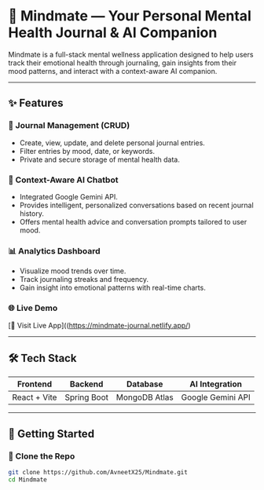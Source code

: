 # 🧠 Mindmate — Your Personal Mental Health Journal & AI Companion

Mindmate is a full-stack mental wellness application designed to help users track their emotional health through journaling, gain insights from their mood patterns, and interact with a context-aware AI companion.

---

## ✨ Features

### 📝 Journal Management (CRUD)
- Create, view, update, and delete personal journal entries.
- Filter entries by mood, date, or keywords.
- Private and secure storage of mental health data.

### 🤖 Context-Aware AI Chatbot
- Integrated Google Gemini API.
- Provides intelligent, personalized conversations based on recent journal history.
- Offers mental health advice and conversation prompts tailored to user mood.

### 📊 Analytics Dashboard
- Visualize mood trends over time.
- Track journaling streaks and frequency.
- Gain insight into emotional patterns with real-time charts.

### 🌐 Live Demo
[🔗 Visit Live App]((https://mindmate-journal.netlify.app/)

---

## 🛠️ Tech Stack

| Frontend     | Backend        | Database      | AI Integration     |
|--------------|----------------|----------------|---------------------|
| React + Vite | Spring Boot    | MongoDB Atlas | Google Gemini API   |

---

## 🚀 Getting Started

### 🔧 Clone the Repo
```bash
git clone https://github.com/AvneetX25/Mindmate.git
cd Mindmate

